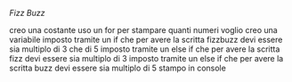 *Fizz Buzz*

creo una costante 
uso un for per stampare quanti numeri voglio
creo una variabile
imposto tramite un if che per avere la scritta fizzbuzz devi essere sia multiplo di 3 che di 5
imposto tramite un else if che per avere la scritta fizz devi essere sia multiplo di 3
imposto tramite un else if che per avere la scritta buzz devi essere sia multiplo di 5
stampo in console
